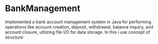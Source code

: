 # BankManagement
Implemented a bank account management system in Java for performing operations like account creation, deposit, withdrawal, balance inquiry, and account closure, utilizing file I/O for data storage.
In this i use concept of structure 

